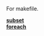 For makefile.

**[subset](https://github.com/lowkeyway/Embedded/blob/master/Software/Language/Makefile/subset.md)**  
**[foreach](https://github.com/lowkeyway/Embedded/blob/master/Software/Language/Makefile/foreach.md)**  
